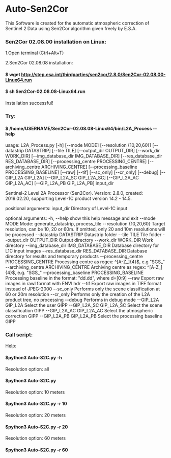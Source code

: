# Auto-Sen2Cor
This Software is created for the automatic atmospheric correction of Sentinel 2 Data using Sen2Cor algorithm given freely by E.S.A.

### Sen2Cor 02.08.00 installation on Linux:

1.Open terminal (Ctrl+Alt+T)

2.Sen2Cor 02.08.08 installation:
#### $ wget http://step.esa.int/thirdparties/sen2cor/2.8.0/Sen2Cor-02.08.00-Linux64.run

#### $ sh Sen2Cor-02.08.08-Linux64.run

Installation successful!

### Try:
#### $ /home/USERNAME/Sen2Cor-02.08.08-Linux64/bin/L2A_Process --help

usage: L2A_Process.py [-h] [--mode MODE] [--resolution {10,20,60}]
                      [--datastrip DATASTRIP] [--tile TILE]
                      [--output_dir OUTPUT_DIR] [--work_dir WORK_DIR]
                      [--img_database_dir IMG_DATABASE_DIR]
                      [--res_database_dir RES_DATABASE_DIR]
                      [--processing_centre PROCESSING_CENTRE]
                      [--archiving_centre ARCHIVING_CENTRE]
                      [--processing_baseline PROCESSING_BASELINE] [--raw]
                      [--tif] [--sc_only] [--cr_only] [--debug]
                      [--GIP_L2A GIP_L2A] [--GIP_L2A_SC GIP_L2A_SC]
                      [--GIP_L2A_AC GIP_L2A_AC] [--GIP_L2A_PB GIP_L2A_PB]
                      input_dir

Sentinel-2 Level 2A Processor (Sen2Cor). Version: 2.8.0, created: 2019.02.20,
supporting Level-1C product version 14.2 - 14.5.

positional arguments:
  input_dir             Directory of Level-1C input

optional arguments:
  -h, --help            show this help message and exit
  --mode MODE           Mode: generate_datastrip, process_tile
  --resolution {10,20,60}
                        Target resolution, can be 10, 20 or 60m. If omitted,
                        only 20 and 10m resolutions will be processed
  --datastrip DATASTRIP
                        Datastrip folder
  --tile TILE           Tile folder
  --output_dir OUTPUT_DIR
                        Output directory
  --work_dir WORK_DIR   Work directory
  --img_database_dir IMG_DATABASE_DIR
                        Database directory for L1C input images
  --res_database_dir RES_DATABASE_DIR
                        Database directory for results and temporary products
  --processing_centre PROCESSING_CENTRE
                        Processing centre as regex: ^[A-Z_]{4}$, e.g "SGS_"
  --archiving_centre ARCHIVING_CENTRE
                        Archiving centre as regex: ^[A-Z_]{4}$, e.g. "SGS_"
  --processing_baseline PROCESSING_BASELINE
                        Processing baseline in the format: "dd.dd", where
                        d=[0:9]
  --raw                 Export raw images in rawl format with ENVI hdr
  --tif                 Export raw images in TIFF format instead of JPEG-2000
  --sc_only             Performs only the scene classification at 60 or 20m
                        resolution
  --cr_only             Performs only the creation of the L2A product tree, no
                        processing
  --debug               Performs in debug mode
  --GIP_L2A GIP_L2A     Select the user GIPP
  --GIP_L2A_SC GIP_L2A_SC
                        Select the scene classification GIPP
  --GIP_L2A_AC GIP_L2A_AC
                        Select the atmospheric correction GIPP
  --GIP_L2A_PB GIP_L2A_PB
                        Select the processing baseline GIPP

### Call script:

Help:
#### $python3 Auto-S2C.py -h

Resolution option: all
#### $python3 Auto-S2C.py

Resolution option: 10 meters
#### $python3 Auto-S2C.py -r 10

Resolution option: 20 meters
#### $python3 Auto-S2C.py -r 20

Resolution option: 60 meters
#### $python3 Auto-S2C.py -r 60



